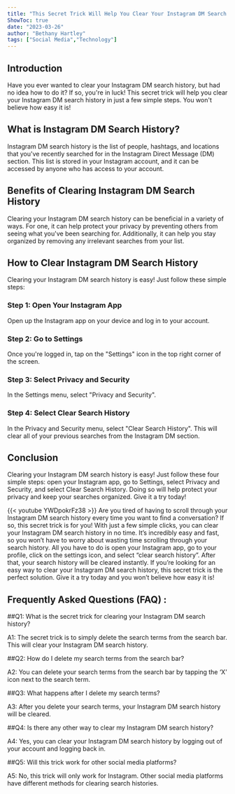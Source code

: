 ```yaml
---
title: "This Secret Trick Will Help You Clear Your Instagram DM Search History - You Won't Believe How Easy It Is!"
ShowToc: true 
date: "2023-03-26"
author: "Bethany Hartley" 
tags: ["Social Media","Technology"]
---
```

## Introduction

Have you ever wanted to clear your Instagram DM search history, but had no idea how to do it? If so, you're in luck! This secret trick will help you clear your Instagram DM search history in just a few simple steps. You won't believe how easy it is!

## What is Instagram DM Search History?

Instagram DM search history is the list of people, hashtags, and locations that you've recently searched for in the Instagram Direct Message (DM) section. This list is stored in your Instagram account, and it can be accessed by anyone who has access to your account.

## Benefits of Clearing Instagram DM Search History

Clearing your Instagram DM search history can be beneficial in a variety of ways. For one, it can help protect your privacy by preventing others from seeing what you've been searching for. Additionally, it can help you stay organized by removing any irrelevant searches from your list.

## How to Clear Instagram DM Search History

Clearing your Instagram DM search history is easy! Just follow these simple steps:

### Step 1: Open Your Instagram App

Open up the Instagram app on your device and log in to your account.

### Step 2: Go to Settings

Once you're logged in, tap on the "Settings" icon in the top right corner of the screen.

### Step 3: Select Privacy and Security

In the Settings menu, select "Privacy and Security".

### Step 4: Select Clear Search History

In the Privacy and Security menu, select "Clear Search History". This will clear all of your previous searches from the Instagram DM section.

## Conclusion

Clearing your Instagram DM search history is easy! Just follow these four simple steps: open your Instagram app, go to Settings, select Privacy and Security, and select Clear Search History. Doing so will help protect your privacy and keep your searches organized. Give it a try today!

{{< youtube YWDpokrFz38 >}} 
Are you tired of having to scroll through your Instagram DM search history every time you want to find a conversation? If so, this secret trick is for you! With just a few simple clicks, you can clear your Instagram DM search history in no time. It’s incredibly easy and fast, so you won’t have to worry about wasting time scrolling through your search history. All you have to do is open your Instagram app, go to your profile, click on the settings icon, and select “clear search history”. After that, your search history will be cleared instantly. If you’re looking for an easy way to clear your Instagram DM search history, this secret trick is the perfect solution. Give it a try today and you won’t believe how easy it is!

## Frequently Asked Questions (FAQ) :
##Q1: What is the secret trick for clearing your Instagram DM search history?

A1: The secret trick is to simply delete the search terms from the search bar. This will clear your Instagram DM search history.

##Q2: How do I delete my search terms from the search bar?

A2: You can delete your search terms from the search bar by tapping the ‘X’ icon next to the search term. 

##Q3: What happens after I delete my search terms?

A3: After you delete your search terms, your Instagram DM search history will be cleared.

##Q4: Is there any other way to clear my Instagram DM search history?

A4: Yes, you can clear your Instagram DM search history by logging out of your account and logging back in.

##Q5: Will this trick work for other social media platforms?

A5: No, this trick will only work for Instagram. Other social media platforms have different methods for clearing search histories.


